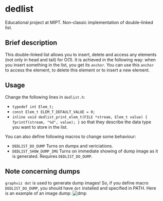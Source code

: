 # dedlist
Educational project at MIPT. Non-classic implementation of double-linked list. 

## Brief description
This double-linked list allows you to insert, delete and access any elements (not only in head and tail) for O(1). It is achieved in the following way: when you insert something in the list, 
you get its `anchor`. You can use this `anchor` to access the element, to delete this element or to insert a new element.

## Usage 
Change the following lines in `dedlist.h`:
- `typedef int Elem_t;`
- `const Elem_t ELEM_T_DEFAULT_VALUE = 0;`
- `inline void dedlist_print_elem_t(FILE *stream, Elem_t value)
{
    fprintf(stream, "%d", value);
}`
so that they describe the data type you want to store in the list.

You can also define following macros to change some behaviour:
- `DEDLIST_DO_DUMP` Turns on dumps and vericiations.
- `DEDLIST_SHOW_DUMP_IMG` Turns on immediate showing of dump image as it is generated. Requires `DEDLIST_DO_DUMP`.

## Note concerning dumps
`graphviz dot` is used to generate dump images! So, if you define macro `DEDLIST_DO_DUMP`, you should have `dot` installed and specified in PATH. Here is an example of an image dump:
![dmp](https://github.com/Feanor-19/dedlist/assets/142310227/399c7c0b-9a29-428c-9ca2-5c7e610a972f)
